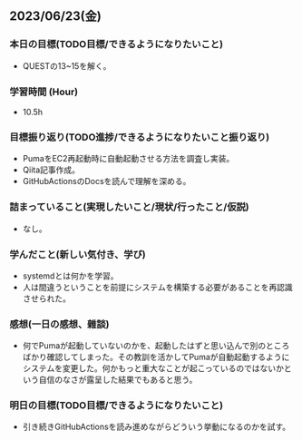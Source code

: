## 2023/06/23(金)

### 本日の目標(TODO目標/できるようになりたいこと)

- QUESTの13~15を解く。

### 学習時間 (Hour)

- 10.5h

### 目標振り返り(TODO進捗/できるようになりたいこと振り返り)

- PumaをEC2再起動時に自動起動させる方法を調査し実装。
- Qiita記事作成。
- GitHubActionsのDocsを読んで理解を深める。

### 詰まっていること(実現したいこと/現状/行ったこと/仮説)

- なし。

### 学んだこと(新しい気付き、学び)

- systemdとは何かを学習。
- 人は間違うということを前提にシステムを構築する必要があることを再認識させられた。

### 感想(一日の感想、雜談)

- 何でPumaが起動していないのかを、起動したはずと思い込んで別のところばかり確認してしまった。その教訓を活かしてPumaが自動起動するようにシステムを変更した。何かもっと重大なことが起こっているのではないかという自信のなさが露呈した結果でもあると思う。

### 明日の目標(TODO目標/できるようになりたいこと)

- 引き続きGitHubActionsを読み進めながらどういう挙動になるのかを試す。

